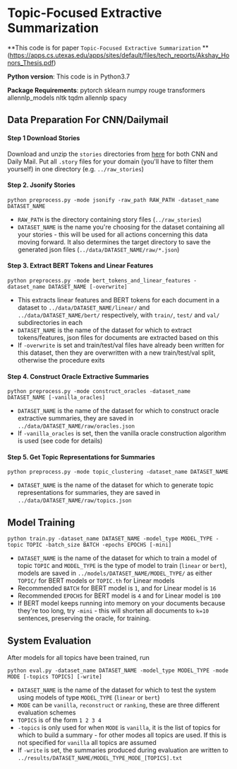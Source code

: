 
# Topic-Focused Extractive Summarization

**This code is for paper `Topic-Focused Extractive Summarization` **(https://apps.cs.utexas.edu/apps/sites/default/files/tech_reports/Akshay_Honors_Thesis.pdf)

**Python version**: This code is in Python3.7

**Package Requirements**: pytorch sklearn numpy rouge transformers allennlp_models nltk tqdm allennlp spacy

## Data Preparation For CNN/Dailymail

#### Step 1 Download Stories
Download and unzip the `stories` directories from [here](http://cs.nyu.edu/~kcho/DMQA/) for both CNN and Daily Mail. Put all  `.story` files for your domain (you'll have to filter them yourself) in one directory (e.g. `../raw_stories`)

####  Step 2. Jsonify Stories

```
python preprocess.py -mode jsonify -raw_path RAW_PATH -dataset_name DATASET_NAME
```

* `RAW_PATH` is the directory containing story files (`../raw_stories`)
* `DATASET_NAME` is the name you're choosing for the dataset containing all your stories - this will be used for all actions concerning this data moving forward. It also determines the target directory to save the generated json files (`../data/DATASET_NAME/raw/*.json`)


####  Step 3. Extract BERT Tokens and Linear Features
```
python preprocess.py -mode bert_tokens_and_linear_features -dataset_name DATASET_NAME [-overwrite]
```

* This extracts linear features and BERT tokens for each document in a dataset to `../data/DATASET_NAME/linear/` and `../data/DATASET_NAME/bert/` respectively, with `train/`, `test/` and `val/` subdirectories in each
* `DATASET_NAME` is the name of the dataset for which to extract tokens/features, json files for documents are extracted based on this
* If `-overwrite` is set and train/test/val files have already been written for this dataset, then they are overwritten with a new train/test/val split, otherwise the procedure exits

####  Step 4. Construct Oracle Extractive Summaries
```
python preprocess.py -mode construct_oracles -dataset_name DATASET_NAME [-vanilla_oracles]
```

* `DATASET_NAME` is the name of the dataset for which to construct oracle extractive summaries, they are saved in `../data/DATASET_NAME/raw/oracles.json`
* If `-vanilla_oracles` is set, then the vanilla oracle construction algorithm is used (see code for details)

####  Step 5. Get Topic Representations for Summaries
```
python preprocess.py -mode topic_clustering -dataset_name DATASET_NAME
```

* `DATASET_NAME` is the name of the dataset for which to generate topic representations for summaries, they are saved in `../data/DATASET_NAME/raw/topics.json`

## Model Training

```
python train.py -dataset_name DATASET_NAME -model_type MODEL_TYPE -topic TOPIC -batch_size BATCH -epochs EPOCHS [-mini]
```

* `DATASET_NAME` is the name of the dataset for which to train a model of topic `TOPIC` and `MODEL_TYPE` is the type of model to train (`linear` or `bert`), models are saved in `../models/DATASET_NAME/MODEL_TYPE/` as either `TOPIC/` for BERT models or `TOPIC.th` for Linear models
* Recommended `BATCH` for BERT model is `1`, and for Linear model is `16`
* Recommended `EPOCHS` for BERT model is `4` and for Linear model is `100`
* If BERT model keeps running into memory on your documents because they're too long, try `-mini` - this will shorten all documents to `k=10` sentences, preserving the oracle, for training. 

## System Evaluation
After models for all topics have been trained, run
```
python eval.py -dataset_name DATASET_NAME -model_type MODEL_TYPE -mode MODE [-topics TOPICS] [-write]
```
* `DATASET_NAME` is the name of the dataset for which to test the system using models of type `MODEL_TYPE` (`linear` or `bert`)
* `MODE` can be `vanilla`, `reconstruct` or `ranking`, these are three different evaluation schemes
* `TOPICS` is of the form `1 2 3 4`
* `-topics` is only used for when `MODE` is `vanilla`, it is the list of topics for which to build a summary - for other modes all topics are used. If this is not specified for `vanilla` all topics are assumed
* If `-write` is set, the summaries produced during evaluation are written to `../results/DATASET_NAME/MODEL_TYPE_MODE_[TOPICS].txt`
